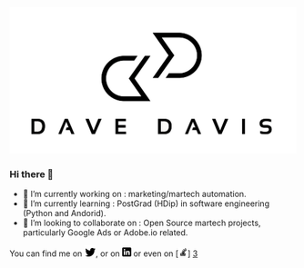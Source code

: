 <p align="center">
  <img src="https://github.com/davedavis/davedavis/blob/main/logo.png" alt="Dave Davis, python, Django and Java Martech Developer in Dublin, Ireland. "/>
</p>


### Hi there 👋

- 🔭 I’m currently working on : marketing/martech automation.
- 🌱 I’m currently learning : PostGrad (HDip) in software engineering (Python and Andorid).
- 👯 I’m looking to collaborate on : Open Source martech projects, particularly Google Ads or Adobe.io related.

You can find me on [![Twitter][1.2]][1], or on [![LinkedIn][2.2]][2] or even on [![Stackoverflow][3.2]] [3]

<!-- Icons -->

[1.2]: https://raw.githubusercontent.com/davedavis/davedavis/main/twitter.png
[2.2]: https://raw.githubusercontent.com/davedavis/davedavis/main/linkedin.png
[3.2]: https://raw.githubusercontent.com/davedavis/davedavis/main/stack-overflow.png


<!-- Links to social media accounts -->

[1]: https://twitter.com/davedavis
[2]: https://www.linkedin.com/in/davedavis/
[3]:Ohttps://stackoverflow.com/users/2801259/dave-davis
